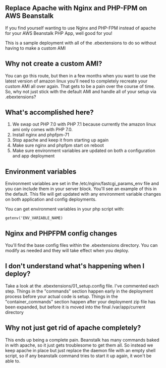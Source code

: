 ## Replace Apache with Nginx and PHP-FPM on AWS Beanstalk

If you find yourself wanting to use Nginx and PHP-FPM instead of apache for your AWS Beanstalk PHP App, well good for you!

This is a sample deployment with all of the .ebextensions to do so without having to make a custom AMI

## Why not create a custom AMI?

You can go this route, but then in a few months when you want to use the latest version of amazon linux you'll need to
completely recreate your custom AMI all over again.  That gets to be a pain over the course of time.   So, why not just
stick with the default AMI and handle all of your setup via .ebextensions?

## What's accomplished here?

1. We swap out PHP 7.0 with PHP 7.1 because currently the amazon linux ami only comes with PHP 7.0.
2. Install nginx and phpfpm-71
3. Stop apache and keep it from starting up again
4. Make sure nginx and phpfpm start on reboot
5. Make sure environment variables are updated on both a configuration and app deployment

## Environment variables
Environment variables are set in the /etc/nginx/fastcgi_params_env file and you can include them in your server block.
You'll see an example of this in the default.   This file will get updated with any environment variable changes on both
application and config deployments.

You can get environment variables in your php script with:

`getenv('ENV_VARIABLE_NAME)`

## Nginx and PHPFPM config changes

You'll find the base config files within the .ebextensions directory.   You can modify as needed and they will take effect
when you deploy.

## I don't understand what's happening when I deploy?

Take a look at the .ebextensions/01_setup.config file.   I've commented each step.   Things in the "commands" section
happen early in the deployment process before your actual code is setup.    Things in the "container_commands" section
happen after your deployment zip file has been expanded, but before it is moved into the final /var/app/current directory

## Why not just get rid of apache completely?
This ends up being a complete pain.   Beanstalk has many commands baked in with apache, so it just gets troublesome to
get them all.    So instead we keep apache in place but just replace the daemon file with an empty shell script, so if any
beanstalk command tries to start it up again, it won't be able to.

